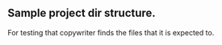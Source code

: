 ## Sample project dir structure.

For testing that copywriter finds the files that it is expected to.
